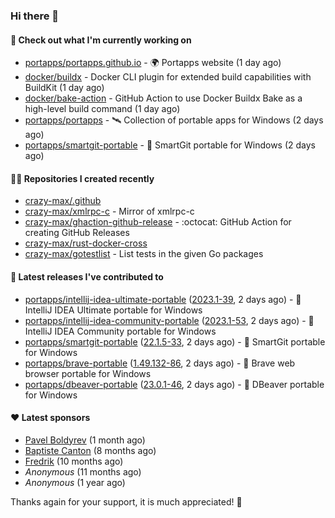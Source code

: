 ### Hi there 👋

#### 👷 Check out what I'm currently working on

- [portapps/portapps.github.io](https://github.com/portapps/portapps.github.io) - 🌍 Portapps website (1 day ago)
- [docker/buildx](https://github.com/docker/buildx) - Docker CLI plugin for extended build capabilities with BuildKit (1 day ago)
- [docker/bake-action](https://github.com/docker/bake-action) - GitHub Action to use Docker Buildx Bake as a high-level build command (1 day ago)
- [portapps/portapps](https://github.com/portapps/portapps) - 🛰 Collection of portable apps for Windows (2 days ago)
- [portapps/smartgit-portable](https://github.com/portapps/smartgit-portable) - 🚀 SmartGit portable for Windows  (2 days ago)

#### 👨‍💻 Repositories I created recently

- [crazy-max/.github](https://github.com/crazy-max/.github)
- [crazy-max/xmlrpc-c](https://github.com/crazy-max/xmlrpc-c) - Mirror of xmlrpc-c
- [crazy-max/ghaction-github-release](https://github.com/crazy-max/ghaction-github-release) - :octocat: GitHub Action for creating GitHub Releases
- [crazy-max/rust-docker-cross](https://github.com/crazy-max/rust-docker-cross)
- [crazy-max/gotestlist](https://github.com/crazy-max/gotestlist) - List tests in the given Go packages

#### 🚀 Latest releases I've contributed to

- [portapps/intellij-idea-ultimate-portable](https://github.com/portapps/intellij-idea-ultimate-portable) ([2023.1-39](https://github.com/portapps/intellij-idea-ultimate-portable/releases/tag/2023.1-39), 2 days ago) - 🚀 IntelliJ IDEA Ultimate portable for Windows 
- [portapps/intellij-idea-community-portable](https://github.com/portapps/intellij-idea-community-portable) ([2023.1-53](https://github.com/portapps/intellij-idea-community-portable/releases/tag/2023.1-53), 2 days ago) - 🚀 IntelliJ IDEA Community portable for Windows
- [portapps/smartgit-portable](https://github.com/portapps/smartgit-portable) ([22.1.5-33](https://github.com/portapps/smartgit-portable/releases/tag/22.1.5-33), 2 days ago) - 🚀 SmartGit portable for Windows 
- [portapps/brave-portable](https://github.com/portapps/brave-portable) ([1.49.132-86](https://github.com/portapps/brave-portable/releases/tag/1.49.132-86), 2 days ago) - 🚀 Brave web browser portable for Windows
- [portapps/dbeaver-portable](https://github.com/portapps/dbeaver-portable) ([23.0.1-46](https://github.com/portapps/dbeaver-portable/releases/tag/23.0.1-46), 2 days ago) - 🚀 DBeaver portable for Windows

#### ❤️ Latest sponsors
- [Pavel Boldyrev](https://github.com/bpg) (1 month ago)
- [Baptiste Canton](https://github.com/batmac) (8 months ago)
- [Fredrik](https://github.com/fredrikscode) (10 months ago)
- _Anonymous_ (11 months ago)
- _Anonymous_ (1 year ago)

Thanks again for your support, it is much appreciated! 🙏
